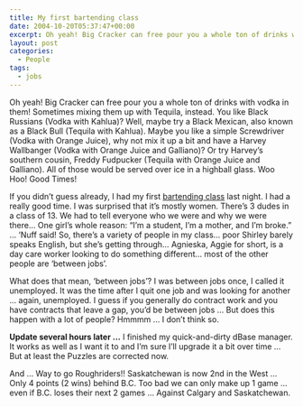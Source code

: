 ```yaml
---
title: My first bartending class
date: 2004-10-20T05:37:47+00:00
excerpt: Oh yeah! Big Cracker can free pour you a whole ton of drinks with vodka in them! Sometimes mixing them up with Tequila,
layout: post
categories:
  - People
tags:
  - jobs
---
```

Oh yeah! Big Cracker can free pour you a whole ton of drinks with vodka in them! Sometimes mixing them up with Tequila, instead. You like Black Russians (Vodka with Kahlua)? Well, maybe try a Black Mexican, also known as a Black Bull (Tequila with Kahlua). Maybe you like a simple Screwdriver (Vodka with Orange Juice), why not mix it up a bit and have a Harvey Wallbanger (Vodka with Orange Juice and Galliano)? Or try Harvey&#8217;s southern cousin, Freddy Fudpucker (Tequila with Orange Juice and Galliano). All of those would be served over ice in a highball glass. Woo Hoo! Good Times!

If you didn&#8217;t guess already, I had my first <a href="http://www.bartendingontario.com" target="_blank">bartending class</a> last night. I had a really good time. I was surprised that it&#8217;s mostly women. There&#8217;s 3 dudes in a class of 13. We had to tell everyone who we were and why we were there&#8230; One girl&#8217;s whole reason: &#8220;I&#8217;m a student, I&#8217;m a mother, and I&#8217;m broke.&#8221; &#8230; &#8216;Nuff said! So, there&#8217;s a variety of people in my class&#8230; poor Shirley barely speaks English, but she&#8217;s getting through&#8230; Agnieska, Aggie for short, is a day care worker looking to do something different&#8230; most of the other people are &#8216;between jobs&#8217;.

What does that mean, &#8216;between jobs&#8217;? I was between jobs once, I called it unemployed. It was the time after I quit one job and was looking for another &#8230; again, unemployed. I guess if you generally do contract work and you have contracts that leave a gap, you&#8217;d be between jobs &#8230; But does this happen with a lot of people? Hmmmm &#8230; I don&#8217;t think so.

**Update several hours later &#8230;** I finished my quick-and-dirty dBase manager. It works as well as I want it to and I&#8217;m sure I&#8217;ll upgrade it a bit over time &#8230; But at least the Puzzles are corrected now.

And &#8230; Way to go Roughriders!! Saskatchewan is now 2nd in the West &#8230; Only 4 points (2 wins) behind B.C. Too bad we can only make up 1 game &#8230; even if B.C. loses their next 2 games &#8230; Against Calgary and Saskatchewan.